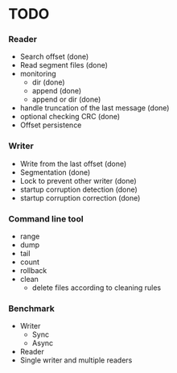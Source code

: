 TODO
====

### Reader

* Search offset (done)
* Read segment files (done)
* monitoring
    - dir (done)
    - append (done)
    - append or dir (done)
* handle truncation of the last message (done)
* optional checking CRC (done)
* Offset persistence

### Writer

* Write from the last offset (done)
* Segmentation (done)
* Lock to prevent other writer (done)
* startup corruption detection (done)
* startup corruption correction (done)

### Command line tool

* range
* dump
* tail
* count
* rollback
* clean
	- delete files according to cleaning rules

### Benchmark

* Writer
    - Sync
    - Async
* Reader
* Single writer and multiple readers

